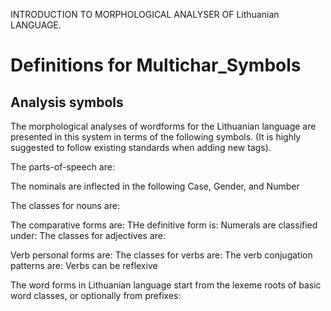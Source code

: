 
INTRODUCTION TO MORPHOLOGICAL ANALYSER OF Lithuanian LANGUAGE.


 # Definitions for Multichar_Symbols

## Analysis symbols
The morphological analyses of wordforms for the Lithuanian
language are presented in this system in terms of the following symbols.
(It is highly suggested to follow existing standards when adding new tags).

The parts-of-speech are:


The nominals are inflected in the following Case, Gender, and Number

The classes for nouns are: 


The comparative forms are:
THe definitive form is:
Numerals are classified under:
The classes for adjectives are:


Verb personal forms are:
The classes for verbs are:
The verb conjugation patterns are:
Verbs can be reflexive




The word forms in Lithuanian language start from the lexeme roots of basic
word classes, or optionally from prefixes:

